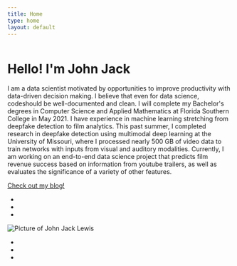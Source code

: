```yaml
---
title: Home
type: home
layout: default
---
```

<div class="container" id="intro-container">
    <div class="row" id="main-profile">
        <div class="one-half column" id="type">
            <h1 id="hello">Hello! I'm John Jack</h1>
            <p id="intro">I am a data scientist motivated by opportunities to improve productivity with data-driven decision making. I believe that even for data science, codeshould be well-documented and clean. I will complete my Bachelor's degrees in Computer Science and Applied Mathematics at Florida Southern College in May 2021. I have experience in machine learning stretching from deepfake detection to film analytics. This past summer, I completed research in deepfake detection using multimodal deep learning at the University of Missouri, where I processed nearly 500 GB of video data to train networks with inputs from visual and auditory modalities.  Currently, I am working on an end-to-end data science project that predicts film revenue success based on information from youtube trailers, as well as evaluates the significance of a variety of other features.</p>
            <a href='{{ "/blog.html" | relative_url }}' class="button">Check out my blog!</a>
            <div id="social-row">
                <ul>
                    <li><a href="https://www.linkedin.com/in/johnjacklewis/"><i class="fab fa-linkedin fa-lg"></i></a>
                    </li>
                    <li><a href="https://www.github.com/jklewis99/"><i class="fab fa-github fa-lg"></i></a></li>
                    <li><a href="https://youtu.be/BitpKY6JBSw"><i class="fab fa-youtube fa-lg"></i></a></li>
                    <!-- link to conference publication when done -->
                    <!-- <li><a href="https://www.youtube.com/channel/UCQUhcQuvPkmeAtqyz4AHILQ?view_as=subscriber"><i class="fab fa-youtube"></i></a></li> -->
                </ul>
            </div>
        </div>
        <div class="one-half column">
            <div id="john-jack-profile">
                <img id="john-jack-img" alt="Picture of John Jack Lewis" src="{{site.baseurl}}/assets/images/john-jack.png">
            </div>
            <div id="social">
                <ul>
                    <li><a href="https://www.linkedin.com/in/johnjacklewis/"><i class="fab fa-linkedin fa-lg"></i></a>
                    </li>
                    <li><a href="https://www.github.com/jklewis99/"><i class="fab fa-github fa-lg"></i></a></li>
                    <li><a href="https://youtu.be/BitpKY6JBSw"><i class="fab fa-youtube fa-lg"></i></a></li>
                    <!-- link to conference publication when done -->
                    <!-- <li><a href="https://www.youtube.com/channel/UCQUhcQuvPkmeAtqyz4AHILQ?view_as=subscriber"><i class="fab fa-youtube"></i></a></li> -->
                </ul>
            </div>
        </div>
    </div>
</div>
